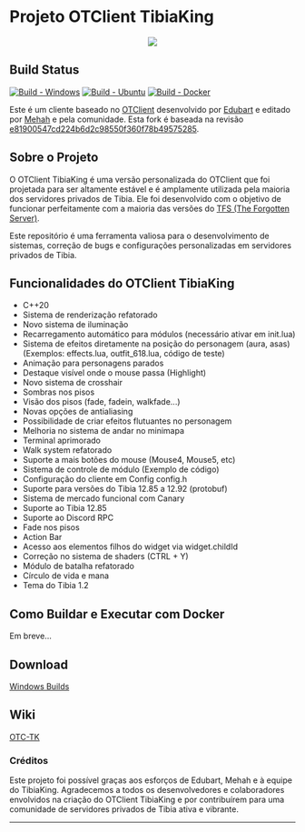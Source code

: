 # Projeto OTClient TibiaKing

<center>
<a href="https://www.tibiaking.com"><img src="https://user-images.githubusercontent.com/74227915/219124653-caccb04f-e858-4e81-b8be-c94ffbd3f276.png"/></a>
</center>

## Build Status

[![Build - Windows](https://github.com/TheTibiaking/otclient-tibiaking/actions/workflows/build-windows.yml/badge.svg?branch=master)](https://github.com/TheTibiaking/otclient-tibiaking/actions/workflows/build-windows.yml)
[![Build - Ubuntu](https://github.com/TheTibiaking/otclient-tibiaking/actions/workflows/ubuntu-build.yml/badge.svg)](https://github.com/TheTibiaking/otclient-tibiaking/actions/workflows/ubuntu-build.yml)
[![Build - Docker](https://github.com/TheTibiaking/otclient-tibiaking/actions/workflows/docker-build.yml/badge.svg)](https://github.com/TheTibiaking/otclient-tibiaking/actions/workflows/docker-build.yml)

Este é um cliente baseado no [OTClient](https://github.com/edubart/otclient) desenvolvido por [Edubart](https://github.com/edubart/) e editado por [Mehah](https://github.com/mehah/) e pela comunidade. Esta fork é baseada na revisão [e81900547cd224b6d2c98550f360f78b49575285](https://github.com/mehah/otclient/tree/e81900547cd224b6d2c98550f360f78b49575285).

## Sobre o Projeto

O OTClient TibiaKing é uma versão personalizada do OTClient que foi projetada para ser altamente estável e é amplamente utilizada pela maioria dos servidores privados de Tibia. Ele foi desenvolvido com o objetivo de funcionar perfeitamente com a maioria das versões do [TFS (The Forgotten Server)](https://github.com/tibiaking/forgottenserver).

Este repositório é uma ferramenta valiosa para o desenvolvimento de sistemas, correção de bugs e configurações personalizadas em servidores privados de Tibia.

## Funcionalidades do OTClient TibiaKing

- C++20
- Sistema de renderização refatorado
- Novo sistema de iluminação
- Recarregamento automático para módulos (necessário ativar em init.lua)
- Sistema de efeitos diretamente na posição do personagem (aura, asas) (Exemplos: effects.lua, outfit_618.lua, código de teste)
- Animação para personagens parados
- Destaque visível onde o mouse passa (Highlight)
- Novo sistema de crosshair
- Sombras nos pisos
- Visão dos pisos (fade, fadein, walkfade...)
- Novas opções de antialiasing
- Possibilidade de criar efeitos flutuantes no personagem
- Melhoria no sistema de andar no minimapa
- Terminal aprimorado
- Walk system refatorado
- Suporte a mais botões do mouse (Mouse4, Mouse5, etc)
- Sistema de controle de módulo (Exemplo de código)
- Configuração do cliente em Config config.h
- Suporte para versões do Tibia 12.85 a 12.92 (protobuf)
- Sistema de mercado funcional com Canary
- Suporte ao Tibia 12.85
- Suporte ao Discord RPC
- Fade nos pisos
- Action Bar
- Acesso aos elementos filhos do widget via widget.childId
- Correção no sistema de shaders (CTRL + Y)
- Módulo de batalha refatorado
- Círculo de vida e mana
- Tema do Tibia 1.2

## Como Buildar e Executar com Docker

Em breve...

## Download

[Windows Builds](https://github.com/TheTibiaking/otclient-tibiaking/releases)

## Wiki

[OTC-TK](https://github.com/TheTibiaking/otclient-tibiaking/wiki)

### Créditos

Este projeto foi possível graças aos esforços de Edubart, Mehah e à equipe do TibiaKing. Agradecemos a todos os desenvolvedores e colaboradores envolvidos na criação do OTClient TibiaKing e por contribuírem para uma comunidade de servidores privados de Tibia ativa e vibrante.

---
